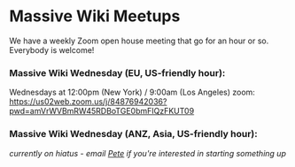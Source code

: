 # Massive Wiki Meetups

We have a weekly Zoom open house meeting that go for an hour or so. Everybody is welcome!

### Massive Wiki Wednesday (EU, US-friendly hour):

Wednesdays at 12:00pm (New York) / 9:00am (Los Angeles)
zoom: <https://us02web.zoom.us/j/84876942036?pwd=amVrWVBmRW45RDBoTGE0bmFIQzFKUT09>

### Massive Wiki Wednesday (ANZ, Asia, US-friendly hour):

_currently on hiatus - email [Pete](mailto:kaminski@istori.com) if you're interested in starting something up_


